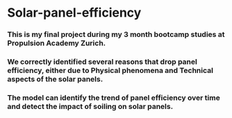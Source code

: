# Solar-panel-efficiency

### This is my final project during my 3 month bootcamp studies at Propulsion Academy Zurich.
### We correctly identified several reasons that drop panel efficiency, either due to Physical phenomena and Technical aspects of the solar panels.
### The model can identify the trend of panel efficiency over time and detect the impact of soiling on solar panels.  
